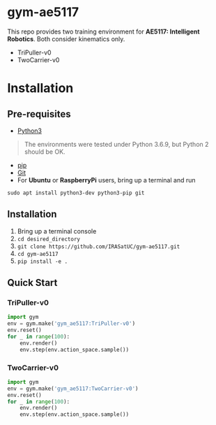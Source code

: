 # gym-ae5117
This repo provides two training environment for **AE5117: Intelligent Robotics**. Both consider kinematics only.
- TriPuller-v0
- TwoCarrier-v0
# Installation
## Pre-requisites
- [Python3](https://www.python.org/)
> The environments were tested under Python 3.6.9, but Python 2 should be OK.
- [pip](https://pypi.org/project/pip/)
- [Git](https://git-scm.com/)
- For **Ubuntu** or **RaspberryPi** users, bring up a terminal and run
```console
sudo apt install python3-dev python3-pip git
```
## Installation
1. Bring up a terminal console  
2. `cd desired_directory`
3. `git clone https://github.com/IRASatUC/gym-ae5117.git`
4. `cd gym-ae5117`
5. `pip install -e .`

## Quick Start
### TriPuller-v0
```python
import gym
env = gym.make('gym_ae5117:TriPuller-v0')
env.reset()
for _ in range(100):
    env.render()
    env.step(env.action_space.sample())
```

### TwoCarrier-v0
```python
import gym
env = gym.make('gym_ae5117:TwoCarrier-v0')
env.reset()
for _ in range(100):
    env.render()
    env.step(env.action_space.sample())
```
